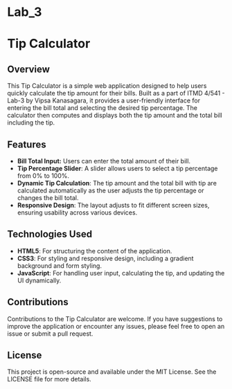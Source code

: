 # Lab_3

# Tip Calculator

## Overview

This Tip Calculator is a simple web application designed to help users quickly calculate the tip amount for their bills. Built as a part of ITMD 4/541 - Lab-3 by Vipsa Kanasagara, it provides a user-friendly interface for entering the bill total and selecting the desired tip percentage. The calculator then computes and displays both the tip amount and the total bill including the tip.

## Features

- **Bill Total Input:** Users can enter the total amount of their bill.
- **Tip Percentage Slider**: A slider allows users to select a tip percentage from 0% to 100%.
- **Dynamic Tip Calculation**: The tip amount and the total bill with tip are calculated automatically as the user adjusts the tip percentage or changes the bill total.
- **Responsive Design**: The layout adjusts to fit different screen sizes, ensuring usability across various devices.

## Technologies Used

- **HTML5**: For structuring the content of the application.
- **CSS3**: For styling and responsive design, including a gradient background and form styling.
- **JavaScript**: For handling user input, calculating the tip, and updating the UI dynamically.

## Contributions

Contributions to the Tip Calculator are welcome. If you have suggestions to improve the application or encounter any issues, please feel free to open an issue or submit a pull request.

## License

This project is open-source and available under the MIT License. See the LICENSE file for more details.
